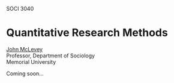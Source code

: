 SOCI 3040

# Quantitative Research Methods

[John McLevey](https://www.johnmclevey.com)<br>
Professor, Department of Sociology<br>
Memorial University

Coming soon...
